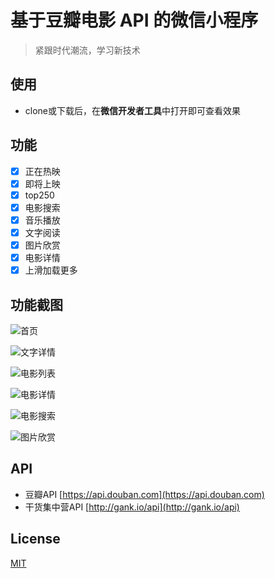 # 基于豆瓣电影 API 的微信小程序

> 紧跟时代潮流，学习新技术

## 使用

- clone或下载后，在**微信开发者工具**中打开即可查看效果

## 功能

- [x] 正在热映
- [x] 即将上映
- [x] top250
- [x] 电影搜索
- [x] 音乐播放
- [x] 文字阅读
- [x] 图片欣赏
- [X] 电影详情
- [X] 上滑加载更多

## 功能截图

![首页](scan/首页.PNG)

![文字详情](scan/文字详情页.PNG)

![电影列表](scan/电影列表页.PNG)

![电影详情](scan/电影详情页.PNG)

![电影搜索](scan/电影搜索页.PNG)

![图片欣赏](scan/图片欣赏页.PNG)



## API

- 豆瓣API [https://api.douban.com](https://api.douban.com)
- 干货集中营API [http://gank.io/api](http://gank.io/api)

## License

[MIT](LICENSE)